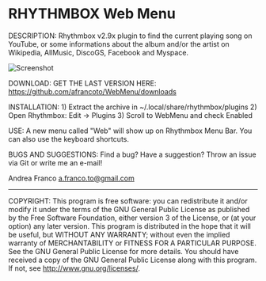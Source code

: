 RHYTHMBOX Web Menu
==================

DESCRIPTION: Rhythmbox v2.9x plugin to find the current playing song on YouTube, or some informations about the album and/or the artist on Wikipedia, AllMusic, DiscoGS, Facebook and Myspace.

![Screenshot](http://img29.imageshack.us/img29/1040/webmenu04.png)

DOWNLOAD: GET THE LAST VERSION HERE: https://github.com/afrancoto/WebMenu/downloads

INSTALLATION: 1) Extract the archive in ~/.local/share/rhythmbox/plugins 
	      2) Open Rhythmbox: Edit -> Plugins
   	      3) Scroll to WebMenu and check Enabled

USE: A new menu called "Web" will show up on Rhythmbox Menu Bar. You can also use the keyboard shortcuts.

BUGS AND SUGGESTIONS: Find a bug? Have a suggestion? Throw an issue via Git or write me an e-mail!

Andrea Franco <a.franco.to@gmail.com>

------
COPYRIGHT: This program is free software: you can redistribute it and/or modify it under the terms of the GNU General Public License as published by the Free Software Foundation, either version 3 of the License, or (at your option) any later version.
This program is distributed in the hope that it will be useful, but WITHOUT ANY WARRANTY; without even the implied warranty of MERCHANTABILITY or FITNESS FOR A PARTICULAR PURPOSE. See the GNU General Public License for more details.
You should have received a copy of the GNU General Public License along with this program. If not, see http://www.gnu.org/licenses/.


